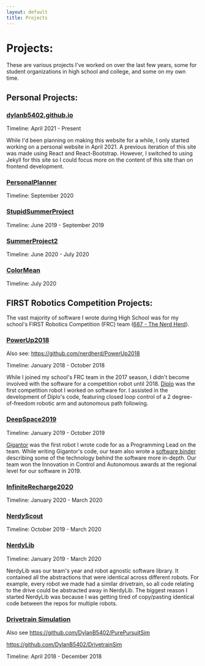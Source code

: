 ```yaml
---
layout: default
title: Projects
---
```


# Projects:

These are various projects I've worked on over the last few years, some for student organizations in high school and college, and some on my own time.

## Personal Projects:

### [dylanb5402.github.io](https://github.com/DylanB5402/dylanb5402.github.io)

Timeline: April 2021 - Present

While I'd been planning on making this website for a while, I only started working on a personal website in April 2021. A previous iteration of this site was made using React and React-Bootstrap. However, I switched to using Jekyll for this site so I could focus more on the content of this site than on frontend development. 

### [PersonalPlanner](https://github.com/DylanB5402/PersonalPlanner)

Timeline: September 2020

### [StupidSummerProject](https://github.com/DylanB5402/StupidSummerProject)

Timeline: June 2019 - September 2019

### [SummerProject2](https://github.com/DylanB5402/SummerProject2/commits/master)

Timeline: June 2020 - July 2020

### [ColorMean](https://github.com/DylanB5402/ColorMean)

Timeline: July 2020

## FIRST Robotics Competition Projects:

The vast majority of software I wrote during High School was for my school's FIRST Robotics Competition (FRC) team ([687 - The Nerd Herd](https://www.thebluealliance.com/team/687)).

### [PowerUp2018](https://github.com/nerdherd/PowerUp2018Offseason)

Also see: https://github.com/nerdherd/PowerUp2018

Timeline: January 2018 - October 2018

While I joined my school's FRC team in the 2017 season, I didn't become involved with the software for a competition robot until 2018. [Diplo](https://www.thebluealliance.com/team/687/2018) was the first competition robot I worked on software for. I assisted in the development of Diplo's code, featuring closed loop control of a 2 degree-of-freedom robotic arm and autonomous path following.

### [DeepSpace2019](https://github.com/nerdherd/DeepSpace2019)

Timeline: January 2019 - October 2019

[Gigantor](https://www.thebluealliance.com/team/687/2019) was the first robot I wrote code for as a Programming Lead on the team. While writing Gigantor's code, our team also wrote a [software binder](https://drive.google.com/file/d/1GWe93W186P_5ae7Ai7O43S8fEdd6IMaK/view?usp=sharing) describing some of the technology behind the software more in-depth. Our team won the Innovation in Control and Autonomous awards at the regional level for our software in 2019.

### [InfiniteRecharge2020](https://github.com/nerdherd/InfiniteRecharge2020)

Timeline: January 2020 - March 2020

### [NerdyScout](https://github.com/nerdherd/NerdyScoutBlitz)

Timeline: October 2019 - March 2020

### [NerdyLib](https://github.com/nerdherd/NerdyLib)

Timeline: January 2019 - March 2020

NerdyLib was our team's year and robot agnostic software library. It contained all the abstractions that were identical across different robots. For example, every robot we made had a similar drivetrain, so all code relating to the drive could be abstracted away in NerdyLib. The biggest reason I started NerdyLib was because I was getting tired of copy/pasting identical code between the repos for multiple robots.

### [Drivetrain Simulation](https://github.com/DylanB5402/RobotDriveTrainSim)
Also see https://github.com/DylanB5402/PurePursuitSim

https://github.com/DylanB5402/DrivetrainSim

Timeline: April 2018 - December 2018


